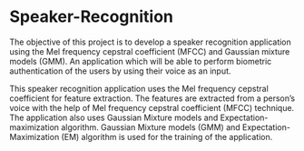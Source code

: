 # Speaker-Recognition

The objective of this project is to develop a speaker recognition application using the Mel frequency cepstral coefficient (MFCC) and Gaussian mixture models (GMM). An application which will be able to perform biometric authentication of the users by using their voice as an input.

This speaker recognition application uses the Mel frequency cepstral coefficient for feature extraction. The features are extracted from a person’s voice with the help of Mel frequency cepstral coefficient (MFCC) technique. The application also uses Gaussian Mixture models and Expectation-maximization algorithm. Gaussian Mixture models (GMM) and Expectation-Maximization (EM) algorithm is used for the training of the application.
